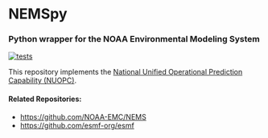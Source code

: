 # NEMSpy
### Python wrapper for the NOAA Environmental Modeling System

[![tests](https://github.com/noaa-ocs-modeling/NEMSpy/workflows/tests/badge.svg)](https://github.com/noaa-ocs-modeling/NEMSpy/actions)

This repository implements the [National Unified Operational Prediction Capability (NUOPC)](https://www.earthsystemcog.org/projects/nuopc/).

#### Related Repositories:
- https://github.com/NOAA-EMC/NEMS
- https://github.com/esmf-org/esmf
